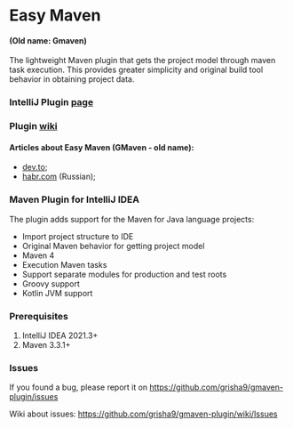 Easy Maven
==================

#### (Old name: Gmaven)

The lightweight Maven plugin that gets the project model through maven task execution.
This provides greater simplicity and original build tool behavior in obtaining project data.

### IntelliJ Plugin [page](https://plugins.jetbrains.com/plugin/22370-gmaven)

### Plugin [wiki](https://github.com/grisha9/gmaven-plugin/wiki)

#### Articles about Easy Maven (GMaven - old name):

- [dev.to](https://dev.to/grisha9/my-intellij-idea-plugin-for-maven-support-gmaven-cn9);
- [habr.com](https://habr.com/ru/articles/753828/) (Russian);


### Maven Plugin for IntelliJ IDEA

The plugin adds support for the Maven for Java language projects:
 - Import project structure to IDE
 - Original Maven behavior for getting project model
- Maven 4
 - Execution Maven tasks 
 - Support separate modules for production and test roots
 - Groovy support
 - Kotlin JVM support


### Prerequisites

1. IntelliJ IDEA 2021.3+
3. Maven 3.3.1+


### Issues
If you found a bug, please report it on https://github.com/grisha9/gmaven-plugin/issues

Wiki about issues: https://github.com/grisha9/gmaven-plugin/wiki/Issues




